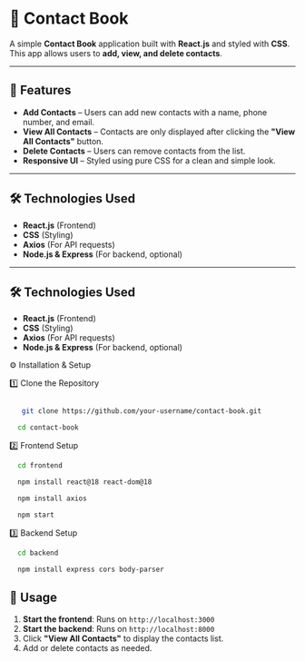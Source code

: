# 📖 Contact Book

A simple **Contact Book** application built with **React.js** and styled with **CSS**. This app allows users to **add, view, and delete contacts**.

---

## 🚀 Features

- **Add Contacts** – Users can add new contacts with a name, phone number, and email.
- **View All Contacts** – Contacts are only displayed after clicking the **"View All Contacts"** button.
- **Delete Contacts** – Users can remove contacts from the list.
- **Responsive UI** – Styled using pure CSS for a clean and simple look.

---

## 🛠️ Technologies Used

- **React.js** (Frontend)
- **CSS** (Styling)
- **Axios** (For API requests)
- **Node.js & Express** (For backend, optional)

---

## 🛠️ Technologies Used

- **React.js** (Frontend)
- **CSS** (Styling)
- **Axios** (For API requests)
- **Node.js & Express** (For backend, optional)


⚙️ Installation & Setup

1️⃣ Clone the Repository

```bash

   git clone https://github.com/your-username/contact-book.git

```

```bash
  cd contact-book
```

2️⃣ Frontend Setup

```bash
  cd frontend
```
```bash
  npm install react@18 react-dom@18
```
```bash
  npm install axios
```
```bash
  npm start
```

3️⃣ Backend Setup
```bash
  cd backend
```
```bash
  npm install express cors body-parser
```

## 🚀 Usage

1. **Start the frontend**: Runs on `http://localhost:3000`
2. **Start the backend**: Runs on `http://localhost:8000`
3. Click **"View All Contacts"** to display the contacts list.
4. Add or delete contacts as needed.
